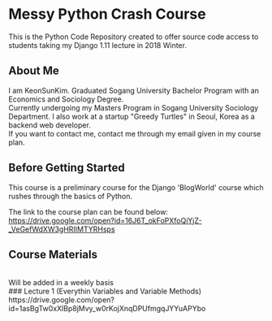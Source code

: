 # Messy Python Crash Course

This is the Python Code Repository created to offer source code access to students taking my Django 1.11 lecture in 2018 Winter.

## About Me

I am KeonSunKim. Graduated Sogang University Bachelor Program with an Economics and Sociology Degree. 
<br>
Currently undergoing my Masters Program in Sogang University Sociology Department. I also work at a startup "Greedy Turtles" in Seoul, Korea as a backend web developer. 
<br>
If you want to contact me, contact me through my email given in my course plan.

## Before Getting Started

This course is a preliminary course for the Django 'BlogWorld' course which rushes through the basics of Python.

The link to the course plan can be found below:
<br>
https://drive.google.com/open?id=16J6T_okFoPXfoQiYjZ-_VeGefWdXW3gHRIIMTYRHsps 


## Course Materials 
<br>
Will be added in a weekly basis

<br>
### Lecture 1 (Everythin Variables and Variable Methods)
https://drive.google.com/open?id=1asBgTw0xXlBp8jMvy_w0rKojXnqDPUfmgqJYYuAPYbo


